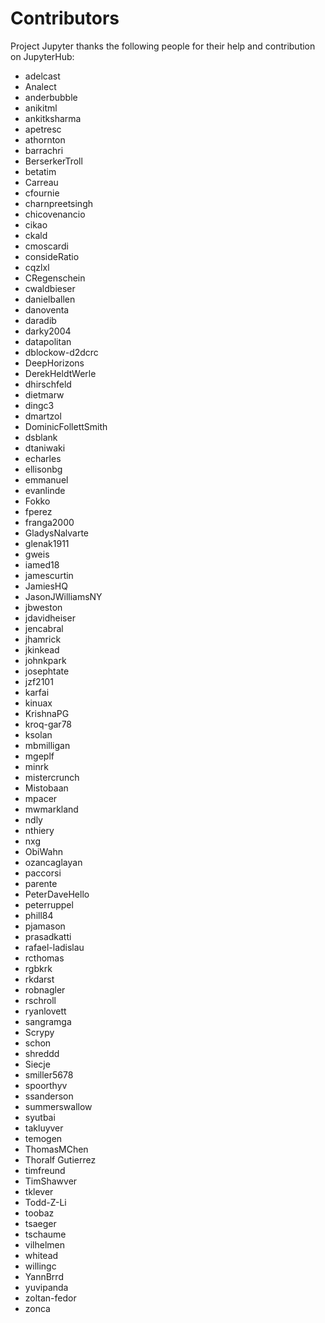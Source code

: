 # Contributors

Project Jupyter thanks the following people for their help and
contribution on JupyterHub:

- adelcast
- Analect
- anderbubble
- anikitml
- ankitksharma
- apetresc
- athornton
- barrachri
- BerserkerTroll
- betatim
- Carreau
- cfournie
- charnpreetsingh
- chicovenancio
- cikao
- ckald
- cmoscardi
- consideRatio
- cqzlxl
- CRegenschein
- cwaldbieser
- danielballen
- danoventa
- daradib
- darky2004
- datapolitan
- dblockow-d2dcrc
- DeepHorizons
- DerekHeldtWerle
- dhirschfeld
- dietmarw
- dingc3
- dmartzol
- DominicFollettSmith
- dsblank
- dtaniwaki
- echarles
- ellisonbg
- emmanuel
- evanlinde
- Fokko
- fperez
- franga2000
- GladysNalvarte
- glenak1911
- gweis
- iamed18
- jamescurtin
- JamiesHQ
- JasonJWilliamsNY
- jbweston
- jdavidheiser
- jencabral
- jhamrick
- jkinkead
- johnkpark
- josephtate
- jzf2101
- karfai
- kinuax
- KrishnaPG
- kroq-gar78
- ksolan
- mbmilligan
- mgeplf
- minrk
- mistercrunch
- Mistobaan
- mpacer
- mwmarkland
- ndly
- nthiery
- nxg
- ObiWahn
- ozancaglayan
- paccorsi
- parente
- PeterDaveHello
- peterruppel
- phill84
- pjamason
- prasadkatti
- rafael-ladislau
- rcthomas
- rgbkrk
- rkdarst
- robnagler
- rschroll
- ryanlovett
- sangramga
- Scrypy
- schon
- shreddd
- Siecje
- smiller5678
- spoorthyv
- ssanderson
- summerswallow
- syutbai
- takluyver
- temogen
- ThomasMChen
- Thoralf Gutierrez
- timfreund
- TimShawver
- tklever
- Todd-Z-Li
- toobaz
- tsaeger
- tschaume
- vilhelmen
- whitead
- willingc
- YannBrrd
- yuvipanda
- zoltan-fedor
- zonca
